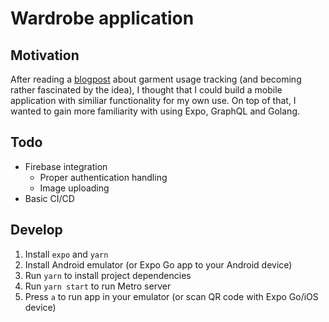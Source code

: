 # Wardrobe application

## Motivation

After reading a [blogpost](https://www.reaktor.com/blog/why-ive-tracked-every-single-piece-of-clothing-ive-worn-for-three-years/) about garment usage tracking (and becoming rather fascinated by the idea), I thought that I could build a mobile application with similiar functionality for my own use. On top of that, I wanted to gain more familiarity with using Expo, GraphQL and Golang.

## Todo

- Firebase integration
  - Proper authentication handling
  - Image uploading
- Basic CI/CD

## Develop

1. Install `expo` and `yarn`
2. Install Android emulator (or Expo Go app to your Android device)
3. Run `yarn` to install project dependencies
4. Run `yarn start` to run Metro server
5. Press `a` to run app in your emulator (or scan QR code with Expo Go/iOS device)
